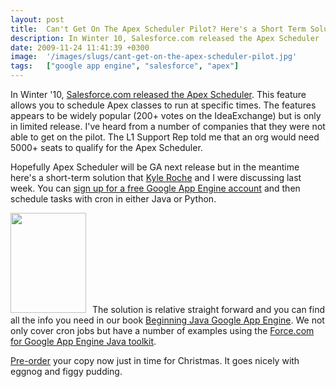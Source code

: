 ```yaml
---
layout: post
title:  Can't Get On The Apex Scheduler Pilot? Here's a Short Term Solution.
description: In Winter 10, Salesforce.com released the Apex Scheduler . This feature allows you to schedule Apex classes to run at specific times. The features appears to be widely popular (200+ votes on the IdeaExchange) but is only in limited release. Ive heard from a number of companies that they were not able to get on the pilot. The L1 Support Rep told me that an org would need 5000+ seats to qualify for the Apex Scheduler. Hopefully Apex Scheduler will be GA next release but in the meantime heres a sho
date: 2009-11-24 11:41:39 +0300
image:  '/images/slugs/cant-get-on-the-apex-scheduler-pilot.jpg'
tags:   ["google app engine", "salesforce", "apex"]
---
```

<p>In Winter '10, <a href="http://na1.salesforce.com/help/doc/en/salesforce_winter10_release_notes.pdf" target="_blank">Salesforce.com released the Apex Scheduler</a>. This feature allows you to schedule Apex classes to run at specific times. The features appears to be widely popular (200+ votes on the IdeaExchange) but is only in limited release. I've heard from a number of companies that they were not able to get on the pilot. The L1 Support Rep told me that an org would need 5000+ seats to qualify for the Apex Scheduler.</p>
<p>Hopefully Apex Scheduler will be GA next release but in the meantime here's a short-term solution that <a href="http://www.kyleroche.com" target="_blank">Kyle Roche</a> and I were discussing last week. You can <a href="http://appengine.google.com" target="_blank">sign up for a free Google App Engine account</a> and then schedule tasks with cron in either Java or Python.</p>
<p><a href="http://links.jeffdouglas.com/book"><img class="alignleft size-full wp-image-1256" style="padding-right:10px;" title="java-google-app-engine" src="http://res.cloudinary.com/blog-jeffdouglas-com/image/upload/v1400399505/java-google-app-engine_h38mqv.jpg" alt="" width="121" height="160" /></a>The solution is relative straight forward and you can find all the info you need in our book <a href="http://links.jeffdouglas.com/book" target="_blank">Beginning Java Google App Engine</a>. We not only cover cron jobs but have a number of examples using the <a href="http://developer.force.com/codeshare/apex/projectpage?id=a06300000046mKnAAI" target="_blank">Force.com for Google App Engine Java toolkit</a>.</p>
<p><a href="http://links.jeffdouglas.com/book" target="_blank">Pre-order</a> your copy now just in time for Christmas. It goes nicely with eggnog and figgy pudding.</p>

